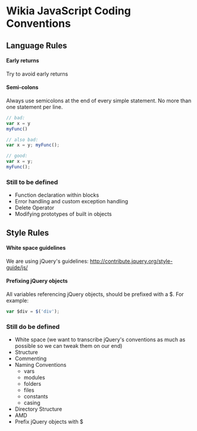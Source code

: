 # Wikia JavaScript Coding Conventions

## Language Rules
#### Early returns
Try to avoid early returns

#### Semi-colons
Always use semicolons at the end of every simple statement.  No more than one statement per line.
```javascript
// bad:
var x = y
myFunc()

// also bad:
var x = y; myFunc();

// good:
var x = y;
myFunc();
```

### Still to be defined
* Function declaration within blocks
* Error handling and custom exception handling
* Delete Operator
* Modifying prototypes of built in objects

## Style Rules

#### White space guidelines
We are using jQuery's guidelines: http://contribute.jquery.org/style-guide/js/

#### Prefixing jQuery objects
All variables referencing jQuery objects, should be prefixed with a $. For example:

```javascript
var $div = $('div');
```

### Still do be defined
* White space (we want to transcribe jQuery's conventions as much as possible so we can tweak them on our end)
* Structure
* Commenting
* Naming Conventions
	* vars
	* modules
	* folders
	* files
	* constants
	* casing
* Directory Structure
* AMD
* Prefix jQuery objects with $


